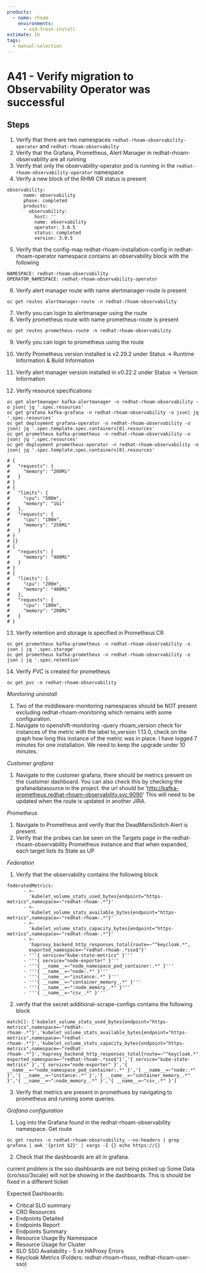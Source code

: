 ```yaml
---
products:
  - name: rhoam
    environments:
      - osd-fresh-install
estimate: 1h
tags:
  - manual-selection
---
```


# A41 - Verify migration to Observability Operator was successful

## Steps

1. Verify that there are two namespaces `redhat-rhoam-observability-operator` and `redhat-rhoam-observabilty`
2. Verify that the Grafana, Prometheus, Alert Manager in redhat-rhoam-observability are all running
3. Verify that only the observability-operator pod is running in the `redhat-rhoam-observability-operator` namespace
4. Verify a new block of the RHMI CR status is present

```
observability:
      name: observability
      phase: completed
      products:
        observability:
          host: ''
          name: observability
          operator: 3.0.5
          status: completed
          version: 3.0.5
```

5. Verify that the config-map redhat-rhoam-installation-config in redhat-rhoam-operator namespace contains an observability block with the following

```
NAMESPACE: redhat-rhoam-observability
OPERATOR_NAMESPACE: redhat-rhoam-observability-operator
```

6. Verify alert manager route with name alertmanager-route is present

```
oc get routes alertmanager-route -n redhat-rhoam-observability
```

7. Verify you can login to alertmanager using the route
8. Verify prometheus route with name prometheus-route is present

```
oc get routes prometheus-route -n redhat-rhoam-observability
```

9. Verify you can login to prometheus using the route

10. Verify Prometheus version installed is v2.29.2 under Status -> Runtime Information & Build Information

11. Verify alert manager version installed in v0.22.2 under Status -> Version Information

12. Verify resource specifications

```
oc get alertmanager kafka-alertmanager -n redhat-rhoam-observability -o json| jq '.spec.resources'
oc get grafana kafka-grafana -n redhat-rhoam-observability -o json| jq '.spec.resources'
oc get deployment grafana-operator -n redhat-rhoam-observability -o json| jq '.spec.template.spec.containers[0].resources'
oc get prometheus kafka-prometheus -n redhat-rhoam-observability -o json| jq '.spec.resources'
oc get deployment prometheus-operator -n redhat-rhoam-observability -o json| jq '.spec.template.spec.containers[0].resources'

# {
#   "requests": {
#     "memory": "200Mi"
#   }
# }
# {
#   "limits": {
#     "cpu": "500m",
#     "memory": "1Gi"
#   },
#   "requests": {
#     "cpu": "100m",
#     "memory": "256Mi"
#   }
# }
# {}
# {
#   "requests": {
#     "memory": "400Mi"
#   }
# }
# {
#   "limits": {
#     "cpu": "200m",
#     "memory": "400Mi"
#   },
#   "requests": {
#     "cpu": "100m",
#     "memory": "200Mi"
#   }
# }
```

13. Verify retention and storage is specified in Prometheus CR

```
oc get prometheus kafka-prometheus -n redhat-rhoam-observability -o json | jq '.spec.storage'
oc get prometheus kafka-prometheus -n redhat-rhoam-observability -o json | jq '.spec.retention'
```

14. Verify PVC is created for prometheus

```
oc get pvc -n redhat-rhoam-observability
```

_Monitoring uninstall_

1. Two of the middleware-monitoring namespaces should be NOT present excluding redhat-rhoam-monitoring which remains with some configuration.
2. Navigate to openshift-monitoring -query rhoam_version check for instances of the metric with the label to_version 1.13.0, check on the graph how long this instance of the metric was in place. I have logged 7 minutes for one installation. We need to keep the upgrade under 10 minutes.

_Customer grafana_

1. Navigate to the customer grafana, there should be metrics present on the customer dashboard.
   You can also check this by checking the grafanadatasource in the project. the url should be 'http://kafka-prometheus.redhat-rhoam-observability.svc:9090' This will need to be updated when the route is updated in another JIRA.

_Prometheus_

1. Navigate to Prometheus and verify that the DeadMansSnitch Alert is present.
2. Verify that the probes can be seen on the Targets page in the redhat-rhoam-observability Prometheus instance and that when expanded, each target lists its State as UP

_Federation_

1. Verify that the observability contains the following block

```
federatedMetrics:
      - >-
        'kubelet_volume_stats_used_bytes{endpoint="https-metrics",namespace=~"redhat-rhoam-.*"}'
      - >-
        'kubelet_volume_stats_available_bytes{endpoint="https-metrics",namespace=~"redhat-rhoam-.*"}'
      - >-
        'kubelet_volume_stats_capacity_bytes{endpoint="https-metrics",namespace=~"redhat-rhoam-.*"}'
      - >-
        'haproxy_backend_http_responses_total{route=~"^keycloak.*",
        exported_namespace=~"redhat-rhoam-.*sso$"}'
      - '''{ service="kube-state-metrics" }'''
      - '''{ service="node-exporter" }'''
      - '''{ __name__=~"node_namespace_pod_container:.*" }'''
      - '''{ __name__=~"node:.*" }'''
      - '''{ __name__=~"instance:.*" }'''
      - '''{ __name__=~"container_memory_.*" }'''
      - '''{ __name__=~":node_memory_.*" }'''
      - '''{ __name__=~"csv_.*" }'''
```

2. verify that the secret additional-scrape-configs contains the following block

```
match[]: ['kubelet_volume_stats_used_bytes{endpoint="https-metrics",namespace=~"redhat-rhoam-.*"}','kubelet_volume_stats_available_bytes{endpoint="https-metrics",namespace=~"redhat-rhoam-.*"}','kubelet_volume_stats_capacity_bytes{endpoint="https-metrics",namespace=~"redhat-rhoam-.*"}','haproxy_backend_http_responses_total{route=~"^keycloak.*", exported_namespace=~"redhat-rhoam-.*sso$"}','{ service="kube-state-metrics" }','{ service="node-exporter" }','{ __name__=~"node_namespace_pod_container:.*" }','{ __name__=~"node:.*" }','{ __name__=~"instance:.*" }','{ __name__=~"container_memory_.*" }','{ __name__=~":node_memory_.*" }','{ __name__=~"csv_.*" }']
```

3. Verify that metrics are present in promethues by navigating to prometheus and running some queries.

_Grafana configuration_

1. Log into the Grafana found in the redhat-rhoam-observability namespace. Get route

```
oc get routes -n redhat-rhoam-observability --no-headers | grep grafana | awk '{print $2}' | xargs -I {} echo https://{}
```

2. Check that the dashboards are all in grafana.

current problem is the sso dashboards are not being picked up
Some Data (cro/sso/3scale) will not be showing in the dashboards. This is should be fixed in a different ticket

Expected Dashboards:

- Critical SLO summary
- CRO Resources
- Endpoints Detailed
- Endpoints Report
- Endpoints Summary
- Resource Usage By Namespace
- Resource Usage for Cluster
- SLO SSO Availability - 5 xx HAProxy Errors
- Keycloak Metrics (Folders: redhat-rhoam-rhsso, redhat-rhoam-user-sso)

